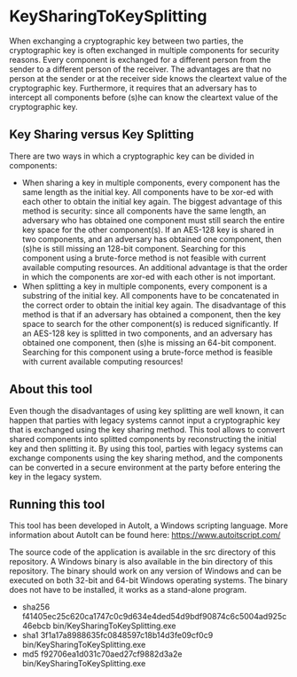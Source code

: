 # KeySharingToKeySplitting
When exchanging a cryptographic key between two parties, the cryptographic key is often exchanged in multiple components for security reasons. Every component is exchanged for a different person from the sender to a different person of the receiver. The advantages are that no person at the sender or at the receiver side knows the cleartext value of the cryptographic key. Furthermore, it requires that an adversary has to intercept all components before (s)he can know the cleartext value of the cryptographic key.

## Key Sharing versus Key Splitting
There are two ways in which a cryptographic key can be divided in components:
* When sharing a key in multiple components, every component has the same length as the initial key. All components have to be xor-ed with each other to obtain the initial key again. The biggest advantage of this method is security: since all components have the same length, an adversary who has obtained one component must still search the entire key space for the other component(s). If an AES-128 key is shared in two components, and an adversary has obtained one component, then (s)he is still missing an 128-bit component. Searching for this component using a brute-force method is not feasible with current available computing resources. An additional advantage is that the order in which the components are xor-ed with each other is not important.
* When splitting a key in multiple components, every component is a substring of the initial key. All components have to be concatenated in the correct order to obtain the initial key again. The disadvantage of this method is that if an adversary has obtained a component, then the key space to search for the other component(s) is reduced significantly. If an AES-128 key is splitted in two components, and an adversary has obtained one component, then (s)he is missing an 64-bit component. Searching for this component using a brute-force method is feasible with current available computing resources!

## About this tool
Even though the disadvantages of using key splitting are well known, it can happen that parties with legacy systems cannot input a cryptographic key that is exchanged using the key sharing method.
This tool allows to convert shared components into splitted components by reconstructing the initial key and then splitting it. By using this tool, parties with legacy systems can exchange components using the key sharing method, and the components can be converted in a secure environment at the party before entering the key in the legacy system.

## Running this tool
This tool has been developed in AutoIt, a Windows scripting language. More information about AutoIt can be found here: https://www.autoitscript.com/

The source code of the application is available in the src directory of this repository.
A Windows binary is also available in the bin directory of this repository. The binary should work on any version of Windows and can be executed on both 32-bit and 64-bit Windows operating systems. The binary does not have to be installed, it works as a stand-alone program.

* sha256  f41405ec25c620ca1747c0c9d634e4ded54d9bdf90874c6c5004ad925c46ebcb  bin/KeySharingToKeySplitting.exe
* sha1  3f1a17a8988635fc0848597c18b14d3fe09cf0c9  bin/KeySharingToKeySplitting.exe
* md5  f92706ea1d031c70aed27cf9882d3a2e  bin/KeySharingToKeySplitting.exe
